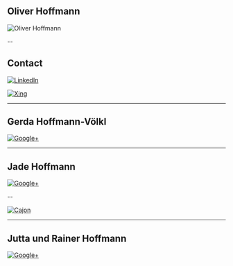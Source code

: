 ## Oliver Hoffmann

![Oliver Hoffmann](http://res.cloudinary.com/ontore/image/upload/c_scale,fl_advanced_resize,w_800/v1490167322/IMG_20160906_160932_ozmwwn.jpg)

--

## Contact

[![LinkedIn](https://content.linkedin.com/content/dam/brand/site/img/visual-guidelines.png)](http://at.linkedin.com/in/ontore)

[![Xing](http://www.baynado.de/blog/wp-content/uploads/2015/10/xing-logo-150x150.png)](http://www.xing.com/profile/Oliver_Hoffmann122)

---

## Gerda Hoffmann-Völkl

[![Google+](http://res.cloudinary.com/ontore/image/upload/v1456881702/2016-03-gerda_j1hobe.jpg)](https://plus.google.com/+GerdaHoffmannVoelkl)

---

## Jade Hoffmann

[![Google+](https://lh3.googleusercontent.com/dICWueNJE3yz-yGtvYd_7Pdfs6JtEiZgh0LrhF9cAnoxoI2Zi3U5jKfKnI26AeWPcmYmS1LYyx7IBg=w1920-h1080-rw-no)](https://plus.google.com/+JadeElisabethHoffmann)

--

[![Cajon](http://res.cloudinary.com/ontore/image/upload/c_scale,w_487/v1457555443/cajon1_idzxus.jpg)](https://docs.google.com/presentation/d/1oW3dir7gO2-SwVGQuGpp4A0spqrFc73yqezW-FoxGm4/pub?start=false&loop=false&delayms=60000)

---

## Jutta und Rainer Hoffmann

[![Google+](https://lh3.googleusercontent.com/-Okd8Vhh_T6E/Uk1_t-YSKYI/AAAAAAAABL8/A-4qEQzKGGA/s538-no/17+Aug+2004+022.jpg)](https://plus.google.com/+JuttaRainerHoffmann)

